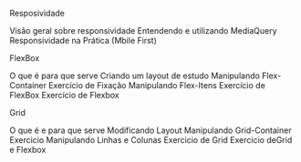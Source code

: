 Resposividade

Visão geral sobre responsividade
Entendendo e utilizando MediaQuery
Responsividade na Prática (Mbile First)

FlexBox

O que é para que serve
Criando um layout de estudo
Manipulando Flex-Container
Exercício de Fixação
Manipulando Flex-Itens
Exercício de FlexBox
Exercício de Flexbox

Grid

O que é e para que serve
Modificando Layout
Manipulando Grid-Container
Exercicio
Manipulando Linhas e Colunas
Exercicio de Grid
Exercicio deGrid e Flexbox
